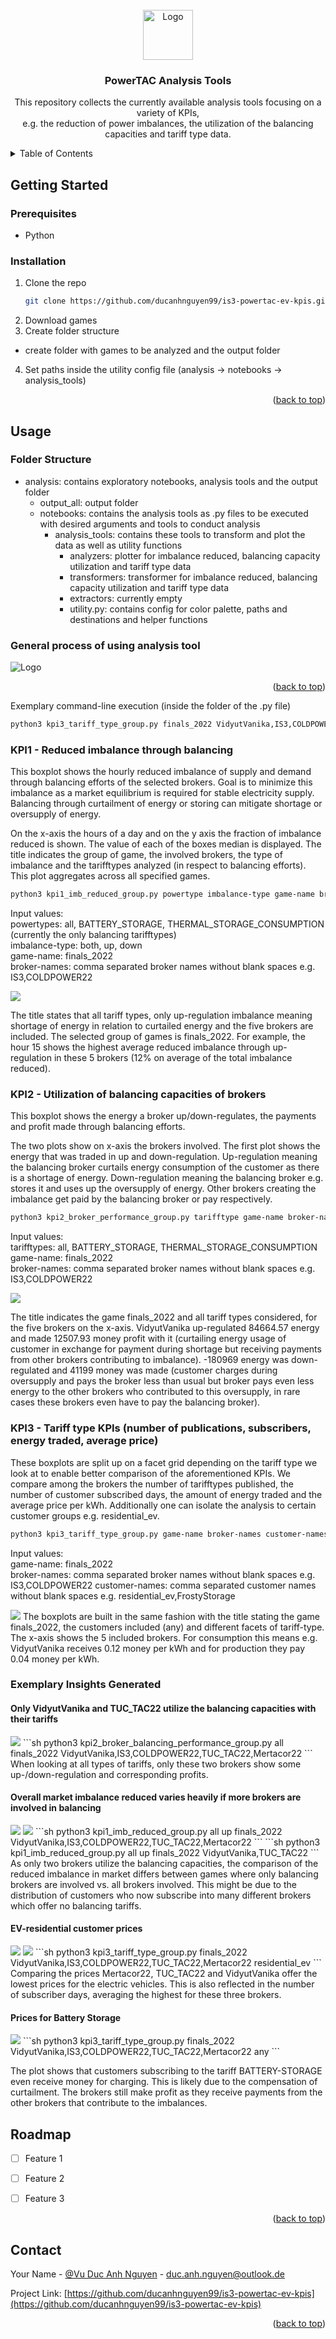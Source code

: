 
<!-- PROJECT LOGO -->
<br />
<div align="center">
  <a href="https://github.com/github_username/repo_name">
    <img src="images/powertac_logo.png" alt="Logo" width="80" height="80">
  </a>

<h3 align="center">PowerTAC Analysis Tools</h3>

  <p align="center">
    This repository collects the currently available analysis tools focusing on a variety of KPIs, <br>
    e.g. the reduction of power imbalances, the utilization of the balancing capacities and tariff type data.
  </p>
</div>



<!-- TABLE OF CONTENTS -->
<details>
  <summary>Table of Contents</summary>
  <ol>
    <li>
      <a href="#getting-started">Getting Started</a>
      <ul>
        <li><a href="#prerequisites">Prerequisites</a></li>
        <li><a href="#installation">Installation</a></li>
      </ul>
    </li>
    <li><a href="#usage">Usage</a></li>
    <li><a href="#roadmap">Roadmap</a></li>
    <li><a href="#contact">Contact</a></li>
  </ol>
</details>


<!-- GETTING STARTED -->
## Getting Started

### Prerequisites

* Python

### Installation

1. Clone the repo
   ```sh
   git clone https://github.com/ducanhnguyen99/is3-powertac-ev-kpis.git
   ```
2. Download games
3. Create folder structure 
* create folder with games to be analyzed and the output folder
4. Set paths inside the utility config file (analysis -> notebooks -> analysis_tools)

<p align="right">(<a href="#readme-top">back to top</a>)</p>



<!-- USAGE EXAMPLES -->
## Usage

### Folder Structure
* analysis: contains exploratory notebooks, analysis tools and the output folder <br>
    * output_all: output folder <br>
    * notebooks: contains the analysis tools as .py files to be executed with desired arguments and tools to conduct analysis <br>
        * analysis_tools: contains these tools to transform and plot the data as well as utility functions <br>
            * analyzers: plotter for imbalance reduced, balancing capacity utilization and tariff type data <br>
            * transformers: transformer for imbalance reduced, balancing capacity utilization and tariff type data <br>
            * extractors: currently empty
            * utility.py: contains config for color palette, paths and destinations and helper functions

### General process of using analysis tool

<img src="images/PowerTAC_analysis.drawio (2).png" alt="Logo"> 

<p align="right">(<a href="#readme-top">back to top</a>)</p> 
Exemplary command-line execution (inside the folder of the .py file)

   ```sh
   python3 kpi3_tariff_type_group.py finals_2022 VidyutVanika,IS3,COLDPOWER22,TUC_TAC22,Mertacor22
   ```

### KPI1 - Reduced imbalance through balancing
This boxplot shows the hourly reduced imbalance of supply and demand through balancing efforts of the selected brokers. Goal is to minimize this imbalance 
as a market equilibrium is required for stable electricity supply. Balancing through curtailment of energy or storing can mitigate shortage or oversupply of energy.

On the x-axis the hours of a day and on the y axis the fraction of imbalance reduced is shown. The value of each of the boxes median is displayed. 
The title indicates the group of game, the involved brokers, the type of imbalance and the tarifftypes analyzed (in respect to balancing efforts). 
This plot aggregates across all specified games.

```sh
python3 kpi1_imb_reduced_group.py powertype imbalance-type game-name broker-names
```
Input values: <br>
powertypes: all, BATTERY_STORAGE, THERMAL_STORAGE_CONSUMPTION (currently the only balancing tarifftypes) <br> 
imbalance-type: both, up, down  <br>
game-name: finals_2022  <br>
broker-names: comma separated broker names without blank spaces e.g. IS3,COLDPOWER22

<img src="images/exemplary_insights/finals_2022_all_up_VidyutVanika,IS3,COLDPOWER22,TUC_TAC22,Mertacor22_imbalance_reduced.png"> 

The title states that all tariff types, only up-regulation imbalance meaning shortage of energy in relation to curtailed energy and the five brokers are included. The selected group of games is finals_2022. For example, the hour 15 shows the highest average reduced imbalance through up-regulation in these 5 brokers (12% on average of the total imbalance reduced).

### KPI2 - Utilization of balancing capacities of brokers
This boxplot shows the energy a broker up/down-regulates, the payments and profit made through balancing efforts.

The two plots show on x-axis the brokers involved. The first plot shows the energy that was traded in up and down-regulation. Up-regulation meaning 
the balancing broker curtails energy consumption of the customer as there is a shortage of energy. Down-regulation meaning the balancing broker e.g. stores it and uses up  the oversupply of energy. Other brokers 
creating the imbalance get paid by the balancing broker or pay respectively.

```sh
python3 kpi2_broker_performance_group.py tarifftype game-name broker-names
```
Input values:  <br>
tarifftypes: all, BATTERY_STORAGE, THERMAL_STORAGE_CONSUMPTION  <br>
game-name: finals_2022  <br>
broker-names: comma separated broker names without blank spaces e.g. IS3,COLDPOWER22

<img src="images/exemplary_insights/finals_2022_all_VidyutVanika,IS3,COLDPOWER22,TUC_TAC22,Mertacor22_broker_performance.png"> 

The title indicates the game finals_2022 and all tariff types considered, for the five brokers on the x-axis. VidyutVanika up-regulated 84664.57 energy and made 12507.93 money profit with it (curtailing energy usage of customer in exchange for payment during shortage but receiving payments from other brokers contributing to imbalance). -180969 energy was down-regulated and 41199 money was made (customer charges during oversupply and pays the broker less than usual but broker pays even less energy to the other brokers who contributed to this oversupply, in rare cases these brokers even have to pay the balancing broker).

### KPI3 - Tariff type KPIs (number of publications, subscribers, energy traded, average price)
These boxplots are split up on a facet grid depending on the tariff type we look at to enable better comparison of the aforementioned KPIs. We compare among the brokers the number of tarifftypes published, the number of customer subscribed days, the amount of energy traded and the average price per kWh. Additionally one can isolate the analysis to certain customer groups e.g. residential_ev.

```sh
python3 kpi3_tariff_type_group.py game-name broker-names customer-names
```
Input values:  <br>
game-name: finals_2022  <br>
broker-names: comma separated broker names without blank spaces e.g. IS3,COLDPOWER22
customer-names: comma separated customer names without blank spaces e.g. residential_ev,FrostyStorage

<img src="images/exemplary_insights/finals_2022_VidyutVanika,IS3,COLDPOWER22,TUC_TAC22,Mertacor22_any_tariff_prices.png"> 
The boxplots are built in the same fashion with the title stating the game finals_2022, the customers included (any) and different facets of tariff-type. The x-axis shows the 5 included brokers.
For consumption this means e.g. VidyutVanika receives 0.12 money per kWh and for production they pay 0.04 money per kWh.

### Exemplary Insights Generated
#### Only VidyutVanika and TUC_TAC22 utilize the balancing capacities with their tariffs
<img src="images/exemplary_insights/finals_2022_all_VidyutVanika,IS3,COLDPOWER22,TUC_TAC22,Mertacor22_broker_performance.png"> 
```sh
python3 kpi2_broker_balancing_performance_group.py all finals_2022 VidyutVanika,IS3,COLDPOWER22,TUC_TAC22,Mertacor22
```
When looking at all types of tariffs, only these two brokers show some up-/down-regulation and corresponding profits.

#### Overall market imbalance reduced varies heavily if more brokers are involved in balancing
<img src="images/exemplary_insights/finals_2022_all_up_VidyutVanika,IS3,COLDPOWER22,TUC_TAC22,Mertacor22_imbalance_reduced.png"> 
<img src="images/exemplary_insights/finals_2022_all_up_VidyutVanika,TUC_TAC22_imbalance_reduced.png"> 
```sh
python3 kpi1_imb_reduced_group.py all up finals_2022 VidyutVanika,IS3,COLDPOWER22,TUC_TAC22,Mertacor22
```
```sh
python3 kpi1_imb_reduced_group.py all up finals_2022 VidyutVanika,TUC_TAC22
```
As only two brokers utilize the balancing capacities, the comparison of the reduced imbalance in market differs between games where only balancing brokers are involved vs. all brokers involved. This might be due to the distribution of customers who now subscribe into many different brokers which offer no balancing tariffs.

#### EV-residential customer prices
<img src="images/exemplary_insights/finals_2022_VidyutVanika,IS3,COLDPOWER22,TUC_TAC22,Mertacor22_residential_ev_tariff_prices.png"> 
<img src="analysis/output_all/finals_2022_VidyutVanika,IS3,COLDPOWER22,TUC_TAC22,Mertacor22_residential_ev_tariff_subs.png"> 
```sh
python3 kpi3_tariff_type_group.py finals_2022 VidyutVanika,IS3,COLDPOWER22,TUC_TAC22,Mertacor22 residential_ev
```
Comparing the prices Mertacor22, TUC_TAC22 and VidyutVanika offer the lowest prices for the electric vehicles. This is also reflected in the number of subscriber days, averaging the highest for these three brokers.

#### Prices for Battery Storage
<img src="images/exemplary_insights/finals_2022_VidyutVanika,IS3,COLDPOWER22,TUC_TAC22,Mertacor22_any_tariff_prices.png"> 
```sh
python3 kpi3_tariff_type_group.py finals_2022 VidyutVanika,IS3,COLDPOWER22,TUC_TAC22,Mertacor22 any
```

The plot shows that customers subscribing to the tariff BATTERY-STORAGE even receive money for charging. This is likely due to the compensation of curtailment. The brokers still make profit as they receive payments from the other brokers that contribute to the imbalances.

<!-- ROADMAP -->
## Roadmap

- [ ] Feature 1
- [ ] Feature 2
- [ ] Feature 3


<p align="right">(<a href="#readme-top">back to top</a>)</p>





<!-- CONTACT -->
## Contact

Your Name - [@Vu Duc Anh Nguyen](https://www.linkedin.com/in/duc-anh-nguyen-09132b21a/) - duc.anh.nguyen@outlook.de

Project Link: [https://github.com/ducanhnguyen99/is3-powertac-ev-kpis](https://github.com/ducanhnguyen99/is3-powertac-ev-kpis)

<p align="right">(<a href="#readme-top">back to top</a>)</p>



<!-- MARKDOWN LINKS & IMAGES -->
<!-- https://www.markdownguide.org/basic-syntax/#reference-style-links -->
[contributors-shield]: https://img.shields.io/github/contributors/github_username/repo_name.svg?style=for-the-badge
[contributors-url]: https://github.com/github_username/repo_name/graphs/contributors
[forks-shield]: https://img.shields.io/github/forks/github_username/repo_name.svg?style=for-the-badge
[forks-url]: https://github.com/github_username/repo_name/network/members
[stars-shield]: https://img.shields.io/github/stars/github_username/repo_name.svg?style=for-the-badge
[stars-url]: https://github.com/github_username/repo_name/stargazers
[issues-shield]: https://img.shields.io/github/issues/github_username/repo_name.svg?style=for-the-badge
[issues-url]: https://github.com/github_username/repo_name/issues
[license-shield]: https://img.shields.io/github/license/github_username/repo_name.svg?style=for-the-badge
[license-url]: https://github.com/github_username/repo_name/blob/master/LICENSE.txt
[linkedin-shield]: https://img.shields.io/badge/-LinkedIn-black.svg?style=for-the-badge&logo=linkedin&colorB=555
[linkedin-url]: https://linkedin.com/in/linkedin_username
[product-screenshot]: images/screenshot.png
[Next.js]: https://img.shields.io/badge/next.js-000000?style=for-the-badge&logo=nextdotjs&logoColor=white
[Next-url]: https://nextjs.org/
[React.js]: https://img.shields.io/badge/React-20232A?style=for-the-badge&logo=react&logoColor=61DAFB
[React-url]: https://reactjs.org/
[Vue.js]: https://img.shields.io/badge/Vue.js-35495E?style=for-the-badge&logo=vuedotjs&logoColor=4FC08D
[Vue-url]: https://vuejs.org/
[Angular.io]: https://img.shields.io/badge/Angular-DD0031?style=for-the-badge&logo=angular&logoColor=white
[Angular-url]: https://angular.io/
[Svelte.dev]: https://img.shields.io/badge/Svelte-4A4A55?style=for-the-badge&logo=svelte&logoColor=FF3E00
[Svelte-url]: https://svelte.dev/
[Laravel.com]: https://img.shields.io/badge/Laravel-FF2D20?style=for-the-badge&logo=laravel&logoColor=white
[Laravel-url]: https://laravel.com
[Bootstrap.com]: https://img.shields.io/badge/Bootstrap-563D7C?style=for-the-badge&logo=bootstrap&logoColor=white
[Bootstrap-url]: https://getbootstrap.com
[JQuery.com]: https://img.shields.io/badge/jQuery-0769AD?style=for-the-badge&logo=jquery&logoColor=white
[JQuery-url]: https://jquery.com 
